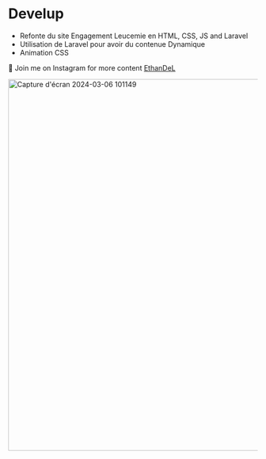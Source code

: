 # Develup


* Refonte du site Engagement Leucemie en HTML, CSS, JS and Laravel
* Utilisation de Laravel pour avoir du contenue Dynamique
* Animation CSS 

🤍 Join me on Instagram for more content [EthanDeL](https://www.instagram.com/ethan_del_code/)

<img width="750" alt="Capture d'écran 2024-03-06 101149" src="https://github.com/AxelPetithuguenin/Develup/assets/121880462/60fd40fa-ab54-40d5-a2ff-2220f1e66388">
